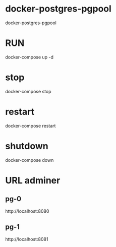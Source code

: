# docker-postgres-pgpool
docker-postgres-pgpool

# RUN

docker-compose up -d

# stop 

docker-compose stop 

# restart

docker-compose restart

# shutdown

docker-compose down

# URL adminer

## pg-0

http://localhost:8080

## pg-1

http://localhost:8081
